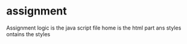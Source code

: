# assignment
Assignment
logic is the java script file
home is the html part
ans styles ontains the styles
